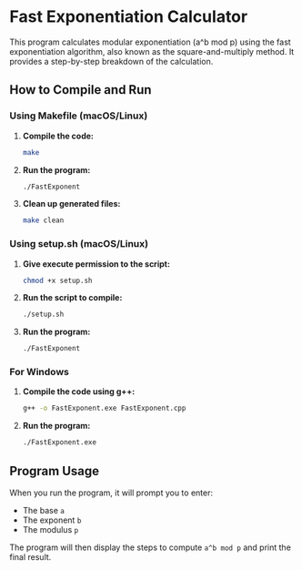 # Fast Exponentiation Calculator

This program calculates modular exponentiation (a^b mod p) using the fast exponentiation algorithm, also known as the square-and-multiply method. It provides a step-by-step breakdown of the calculation.

## How to Compile and Run

### Using Makefile (macOS/Linux)

1.  **Compile the code:**
    ```bash
    make
    ```
2.  **Run the program:**
    ```bash
    ./FastExponent
    ```
3.  **Clean up generated files:**
    ```bash
    make clean
    ```

### Using setup.sh (macOS/Linux)

1.  **Give execute permission to the script:**
    ```bash
    chmod +x setup.sh
    ```
2.  **Run the script to compile:**
    ```bash
    ./setup.sh
    ```
3.  **Run the program:**
    ```bash
    ./FastExponent
    ```

### For Windows

1.  **Compile the code using g++:**
    ```bash
    g++ -o FastExponent.exe FastExponent.cpp
    ```
2.  **Run the program:**
    ```bash
    ./FastExponent.exe
    ```

## Program Usage

When you run the program, it will prompt you to enter:

-   The base `a`
-   The exponent `b`
-   The modulus `p`

The program will then display the steps to compute `a^b mod p` and print the final result.
